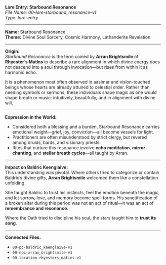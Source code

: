**Lore Entry: Starbound Resonance**  
*File Name: 00-lore-starbound_resonance-v1*  
*Type: lore-entry*

---

**Name:** Starbound Resonance  
**Theme:** Divine Soul Sorcery, Cosmic Harmony, Lathanderite Revelation

---

**Origin:**  
*Starbound Resonance* is the term coined by **Arran Brightsmile** of **Rhyester’s Matins** to describe a rare alignment in which divine energy does not descend into a soul through invocation—but rises from within it as harmonic echo.

It is a phenomenon most often observed in aasimar and vision-touched beings whose hearts are already attuned to celestial order. Rather than needing symbols or sermons, these individuals shape magic as one would shape breath or music: intuitively, beautifully, and in alignment with divine will.

---

**Expression in the World:**  
- Considered both a blessing and a burden, Starbound Resonance carries emotional weight—grief, joy, conviction—all become vessels for light.  
- Practitioners are often misunderstood by strict clergy, but revered among druids, bards, and visionary priests.  
- Rites that nurture this resonance involve **echo meditation**, **mirror chanting**, and **stellar breath cycles**—all taught by Arran.

---

**Impact on Baldric Keenglaive:**  
This understanding was pivotal. Where others tried to categorize or contain Baldric’s divine gifts, **Arran Brightsmile** welcomed them like a constellation unfolding.

She taught Baldric to trust his instincts, feel the emotion beneath the magic, and let sorrow, love, and memory become spell forms. His sanctification of a broken altar during this period was not an act of ritual—it was an act of **remembrance and resonance**.

Where the Oath tried to discipline his soul, the stars taught him to **trust its song**.

---

**Connected Files:**  
- `00-pc-baldric_keenglaive-v1`  
- `00-npc-arran_brightsmile-v1`  
- `00-location-rhyesters_matins-v1`
